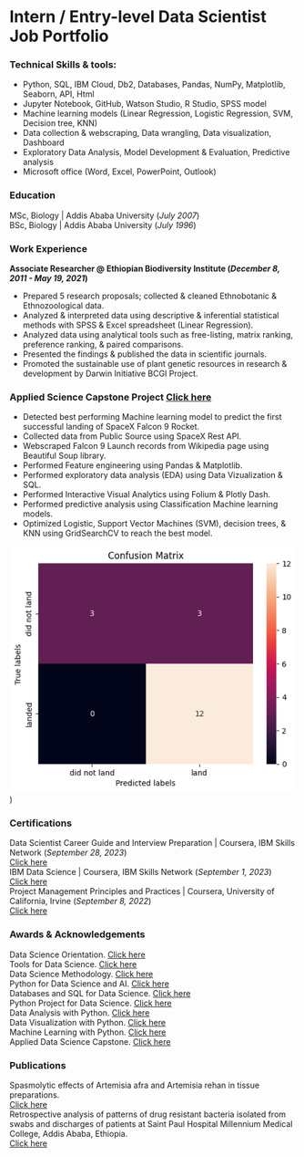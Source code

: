 # Intern / Entry-level Data Scientist Job Portfolio

### Technical Skills & tools: 
* Python, SQL, IBM Cloud, Db2, Databases, Pandas, NumPy, Matplotlib, Seaborn, API, Html
* Jupyter Notebook, GitHub, Watson Studio, R Studio, SPSS model
* Machine learning models (Linear Regression, Logistic Regression, SVM, Decision tree, KNN)
* Data collection & webscraping, Data wrangling, Data visualization, Dashboard
* Exploratory Data Analysis, Model Development & Evaluation, Predictive analysis
* Microsoft office (Word, Excel, PowerPoint, Outlook)

### Education
MSc, Biology | Addis Ababa University (_July 2007_) <br>
BSc, Biology | Addis Ababa University (_July 1996_)

### Work Experience
**Associate Researcher @ Ethiopian Biodiversity Institute (_December 8, 2011 - May 19, 2021_)** <br>
* Prepared 5 research proposals; collected & cleaned Ethnobotanic & Ethnozoological data.
* Analyzed & interpreted data using descriptive & inferential statistical methods with SPSS & Excel spreadsheet (Linear Regression).
* Analyzed data using analytical tools such as free-listing, matrix ranking, preference ranking, & paired comparisons.
* Presented the findings & published the data in scientific journals. 
* Promoted the sustainable use of plant genetic resources in research & development by Darwin Initiative BCGI Project.
    
### Applied Science Capstone Project [Click here](https://github.com/abiyselassie22/testpro/tree/master)
* Detected best performing Machine learning model to predict the first successful landing of SpaceX Falcon 9 Rocket. <br>
* Collected data from Public Source using SpaceX Rest API. <br>
* Webscraped Falcon 9 Launch records from Wikipedia page using Beautiful Soup library. <br>
* Performed Feature engineering using Pandas & Matplotlib.
* Performed exploratory data analysis (EDA) using Data Vizualization & SQL. <br>
* Performed Interactive Visual Analytics using Folium & Plotly Dash. <br>
* Performed predictive analysis using Classification Machine learning models. <br>
* Optimized Logistic, Support Vector Machines (SVM), decision trees, & KNN using GridSearchCV to reach the best model.

![](https://github.com/abiyselassie22/abiyselassie22.github.io/blob/main/assets/ConfusionMatrix.png))

### Certifications
Data Scientist Career Guide and Interview Preparation | Coursera, IBM Skills Network (_September 28, 2023_) <br>
[Click here](https://www.coursera.org/account/accomplishments/certificate/3CSQBYQM8LTF) <br>
IBM Data Science | Coursera, IBM Skills Network (_September 1, 2023_) <br>
[Click here](https://www.coursera.org/account/accomplishments/specialization/certificate/CUABG4DMCVMV) <br>
Project Management Principles and Practices | Coursera, University of California, Irvine (_September 8, 2022_) <br>
[Click here](https://www.coursera.org/account/accomplishments/specialization/certificate/C56BBF5Y2967)

### Awards & Acknowledgements
Data Science Orientation. [Click here](https://www.credly.com/badges/6fe8d949-ca05-43df-b842-1a38cbc15b19/public_url) <br>
Tools for Data Science. [Click here](https://www.credly.com/badges/0d4c4c11-47ae-46b7-8fe4-40d1b22f90f5/public_url) <br>
Data Science Methodology. [Click here](https://www.credly.com/badges/2d36cc48-d6b9-4f66-94aa-f46ab805e6c2/public_url) <br>
Python for Data Science and AI. [Click here](https://www.credly.com/badges/8e1ca64a-c52e-454a-b305-9ff4d57c7140/public_url) <br>
Databases and SQL for Data Science. [Click here](https://www.credly.com/badges/6c2972f7-031f-418a-9565-d2a085523ff2/public_url) <br>
Python Project for Data Science. [Click here](https://www.credly.com/badges/21ce6b0b-0385-4215-8a1e-002559f363b1/public_url) <br>
Data Analysis with Python. [Click here](https://www.credly.com/badges/8c158a04-50a1-4f81-a0d9-2f87b249d821/public_url) <br>
Data Visualization with Python. [Click here](https://www.credly.com/badges/f62d27e6-fe2c-4a01-b34c-40941e6711ab/public_url) <br>
Machine Learning with Python. [Click here](https://www.credly.com/badges/bbab495e-14ca-41a7-8fb9-2a91f15d031e/public_url) <br>
Applied Data Science Capstone. [Click here](https://www.credly.com/badges/045e5a97-21b1-47e2-996e-a50fde15ffa9/public_url) 

### Publications
Spasmolytic effects of Artemisia afra and Artemisia rehan in tissue preparations. <br>
[Click here](https://pubmed.ncbi.nlm.nih.gov/18326347/) <br>
Retrospective analysis of patterns of drug resistant bacteria isolated from swabs and discharges of patients at Saint Paul Hospital Millennium Medical College, Addis Ababa, Ethiopia. <br>
[Click here](https://doi.org/10.30574/gscbps.2019.7.3.0047)
